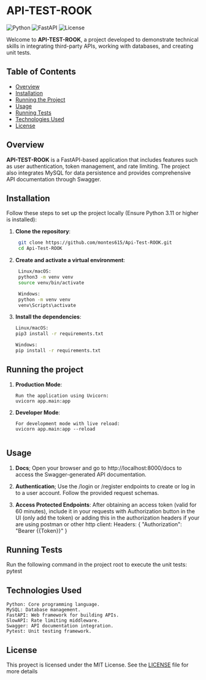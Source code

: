 # API-TEST-ROOK

![Python](https://img.shields.io/badge/Python-3.11%2B-blue)
![FastAPI](https://img.shields.io/badge/FastAPI-0.95.0-green)
![License](https://img.shields.io/github/license/montes615/Api-Test-ROOK?cacheSeconds=0)

Welcome to **API-TEST-ROOK**, a project developed to demonstrate technical skills in integrating third-party APIs, working with databases, and creating unit tests.

## Table of Contents
- [Overview](#overview)
- [Installation](#installation)
- [Running the Project](#running-the-project)
- [Usage](#usage)
- [Running Tests](#running-tests)
- [Technologies Used](#technologies-used)
- [License](#license)

## Overview
**API-TEST-ROOK** is a FastAPI-based application that includes features such as user authentication, token management, and rate limiting. The project also integrates MySQL for data persistence and provides comprehensive API documentation through Swagger.

## Installation
Follow these steps to set up the project locally (Ensure Python 3.11 or higher is installed):

1. **Clone the repository**:
   ```bash
    git clone https://github.com/montes615/Api-Test-ROOK.git
    cd Api-Test-ROOK

2. **Create and activate a virtual environment**:
   ```bash
    Linux/macOS:
    python3 -m venv venv
    source venv/bin/activate

    Windows:
    python -m venv venv
    venv\Scripts\activate

3. **Install the dependencies**:
    ```bash
    Linux/macOS:
    pip3 install -r requirements.txt
    
    Windows:
    pip install -r requirements.txt


## Running the project

1.  **Production Mode**:
    ```bash|shell|cmd
    Run the application using Uvicorn:
    uvicorn app.main:app

2.  **Developer Mode**:
    ```bash|shell|cmd
    For development mode with live reload:
    uvicorn app.main:app --reload


## Usage

1.  **Docs**;
    Open your browser and go to http://localhost:8000/docs to access the Swagger-generated API documentation.

2.  **Authentication**;
    Use the /login or /register endpoints to create or log in to a user account.
    Follow the provided request schemas.

3. **Access Protected Endpoints**:
    After obtaining an access token (valid for 60 minutes), include it in your requests with Authorization button in the UI (only add the token)
    or adding this in the authorization headers if your are using postman or other http client:
    Headers: { "Authorization": "Bearer {{Token}}" }


## Running Tests
Run the following command in the project root to execute the unit tests: pytest


## Technologies Used
    Python: Core programming language.
    MySQL: Database management.
    FastAPI: Web framework for building APIs.
    SlowAPI: Rate limiting middleware.
    Swagger: API documentation integration.
    Pytest: Unit testing framework.

## License
This proyect is licensed under the MIT License. See the [LICENSE](LICENSE) file for more details
